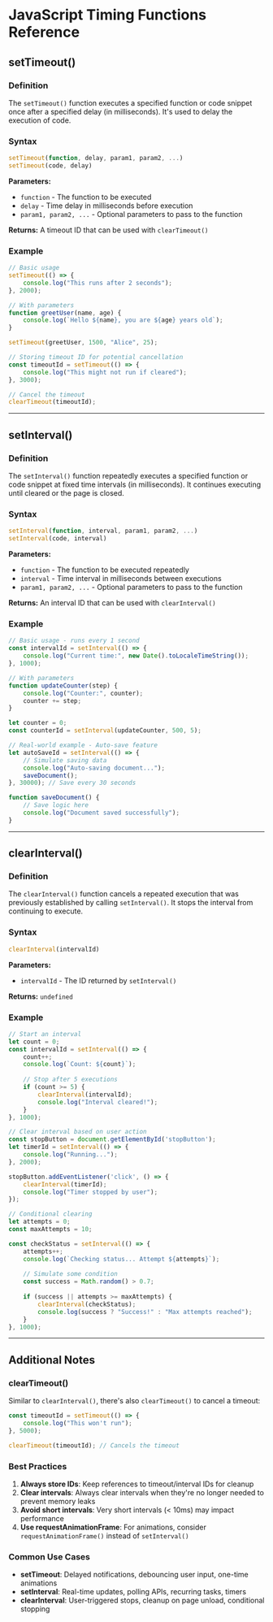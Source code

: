 # JavaScript Timing Functions Reference

## setTimeout()

### Definition
The `setTimeout()` function executes a specified function or code snippet once after a specified delay (in milliseconds). It's used to delay the execution of code.

### Syntax
```javascript
setTimeout(function, delay, param1, param2, ...)
setTimeout(code, delay)
```

**Parameters:**
- `function` - The function to be executed
- `delay` - Time delay in milliseconds before execution
- `param1, param2, ...` - Optional parameters to pass to the function

**Returns:** A timeout ID that can be used with `clearTimeout()`

### Example
```javascript
// Basic usage
setTimeout(() => {
    console.log("This runs after 2 seconds");
}, 2000);

// With parameters
function greetUser(name, age) {
    console.log(`Hello ${name}, you are ${age} years old`);
}

setTimeout(greetUser, 1500, "Alice", 25);

// Storing timeout ID for potential cancellation
const timeoutId = setTimeout(() => {
    console.log("This might not run if cleared");
}, 3000);

// Cancel the timeout
clearTimeout(timeoutId);
```

---

## setInterval()

### Definition
The `setInterval()` function repeatedly executes a specified function or code snippet at fixed time intervals (in milliseconds). It continues executing until cleared or the page is closed.

### Syntax
```javascript
setInterval(function, interval, param1, param2, ...)
setInterval(code, interval)
```

**Parameters:**
- `function` - The function to be executed repeatedly
- `interval` - Time interval in milliseconds between executions
- `param1, param2, ...` - Optional parameters to pass to the function

**Returns:** An interval ID that can be used with `clearInterval()`

### Example
```javascript
// Basic usage - runs every 1 second
const intervalId = setInterval(() => {
    console.log("Current time:", new Date().toLocaleTimeString());
}, 1000);

// With parameters
function updateCounter(step) {
    console.log("Counter:", counter);
    counter += step;
}

let counter = 0;
const counterId = setInterval(updateCounter, 500, 5);

// Real-world example - Auto-save feature
let autoSaveId = setInterval(() => {
    // Simulate saving data
    console.log("Auto-saving document...");
    saveDocument();
}, 30000); // Save every 30 seconds

function saveDocument() {
    // Save logic here
    console.log("Document saved successfully");
}
```

---

## clearInterval()

### Definition
The `clearInterval()` function cancels a repeated execution that was previously established by calling `setInterval()`. It stops the interval from continuing to execute.

### Syntax
```javascript
clearInterval(intervalId)
```

**Parameters:**
- `intervalId` - The ID returned by `setInterval()`

**Returns:** `undefined`

### Example
```javascript
// Start an interval
let count = 0;
const intervalId = setInterval(() => {
    count++;
    console.log(`Count: ${count}`);
    
    // Stop after 5 executions
    if (count >= 5) {
        clearInterval(intervalId);
        console.log("Interval cleared!");
    }
}, 1000);

// Clear interval based on user action
const stopButton = document.getElementById('stopButton');
let timerId = setInterval(() => {
    console.log("Running...");
}, 2000);

stopButton.addEventListener('click', () => {
    clearInterval(timerId);
    console.log("Timer stopped by user");
});

// Conditional clearing
let attempts = 0;
const maxAttempts = 10;

const checkStatus = setInterval(() => {
    attempts++;
    console.log(`Checking status... Attempt ${attempts}`);
    
    // Simulate some condition
    const success = Math.random() > 0.7;
    
    if (success || attempts >= maxAttempts) {
        clearInterval(checkStatus);
        console.log(success ? "Success!" : "Max attempts reached");
    }
}, 1000);
```

---

## Additional Notes

### clearTimeout()
Similar to `clearInterval()`, there's also `clearTimeout()` to cancel a timeout:

```javascript
const timeoutId = setTimeout(() => {
    console.log("This won't run");
}, 5000);

clearTimeout(timeoutId); // Cancels the timeout
```

### Best Practices
1. **Always store IDs**: Keep references to timeout/interval IDs for cleanup
2. **Clear intervals**: Always clear intervals when they're no longer needed to prevent memory leaks
3. **Avoid short intervals**: Very short intervals (< 10ms) may impact performance
4. **Use requestAnimationFrame**: For animations, consider `requestAnimationFrame()` instead of `setInterval()`

### Common Use Cases
- **setTimeout**: Delayed notifications, debouncing user input, one-time animations
- **setInterval**: Real-time updates, polling APIs, recurring tasks, timers
- **clearInterval**: User-triggered stops, cleanup on page unload, conditional stopping
